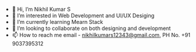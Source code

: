 - 👋 Hi, I’m Nikhil Kumar S
- 👀 I’m interested in Web Development and UI/UX Desiging
- 🌱 I’m currently learning Mearn Stack 
- 💞️ I’m looking to collaborate on both designing and development
- 📫 How to reach me email - nikhilkumars12343@gmail.com, PH No. +91 9037395312

<!---
nikhilkumar202002/nikhilkumar202002 is a ✨ special ✨ repository because its `README.md` (this file) appears on your GitHub profile.
You can click the Preview link to take a look at your changes.
--->
